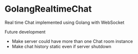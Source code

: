 # GolangRealtimeChat
Real time Chat implemented using Golang with WebSocket

Future development
- Make server could have more than one Chat room instance
- Make chat history static even if server shutdown
